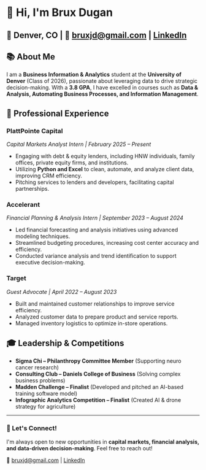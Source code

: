 # 👋 Hi, I'm Brux Dugan

## 📍 Denver, CO  | 📧 bruxjd@gmail.com | [LinkedIn](https://linkedin.com/in/brux-dugan)

## 📚 About Me
I am a **Business Information & Analytics** student at the **University of Denver** (Class of 2026), passionate about leveraging data to drive strategic decision-making. With a **3.8 GPA**, I have excelled in courses such as **Data & Analysis, Automating Business Processes, and Information Management**.

## 💼 Professional Experience
### **PlattPointe Capital**  
*Capital Markets Analyst Intern | February 2025 – Present*  
- Engaging with debt & equity lenders, including HNW individuals, family offices, private equity firms, and institutions.
- Utilizing **Python and Excel** to clean, automate, and analyze client data, improving CRM efficiency.
- Pitching services to lenders and developers, facilitating capital partnerships.

### **Accelerant**  
*Financial Planning & Analysis Intern | September 2023 – August 2024*  
- Led financial forecasting and analysis initiatives using advanced modeling techniques.
- Streamlined budgeting procedures, increasing cost center accuracy and efficiency.
- Conducted variance analysis and trend identification to support executive decision-making.

### **Target**  
*Guest Advocate | April 2022 – August 2023*  
- Built and maintained customer relationships to improve service efficiency.
- Analyzed customer data to prepare product and service reports.
- Managed inventory logistics to optimize in-store operations.

## 🎓 Leadership & Competitions
- **Sigma Chi – Philanthropy Committee Member** (Supporting neuro cancer research)
- **Consulting Club – Daniels College of Business** (Solving complex business problems)
- **Madden Challenge – Finalist** (Developed and pitched an AI-based training software model)
- **Infographic Analytics Competition – Finalist** (Created AI & drone strategy for agriculture)


---
### 🚀 Let's Connect!
I'm always open to new opportunities in **capital markets, financial analysis, and data-driven decision-making**. Feel free to reach out!

📧 bruxjd@gmail.com | [LinkedIn](https://linkedin.com/in/brux-dugan)
